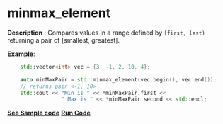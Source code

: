 # minmax_element

**Description** : Compares values in a range defined by `[first, last)` returning a pair of [smallest, greatest]. 

**Example**:
```cpp
    std::vector<int> vec = {3, -1, 2, 10, 4};

    auto minMaxPair = std::minmax_element(vec.begin(), vec.end()); 
    // returns pair <-1, 10>
    std::cout << "Min is " << *minMaxPair.first <<
                 " Max is " << *minMaxPair.second << std::endl;

```
**[See Sample code](snippets/algorithm/minmax_element.cpp)**
**[Run Code](https://rextester.com/NSPL12489)**